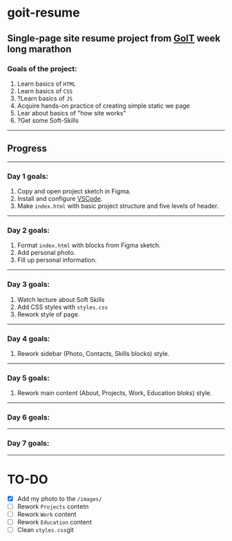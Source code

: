 # goit-resume

## Single-page site resume project from [GoIT](goit.ua) week long marathon

### Goals of the project:
1. Learn basics of `HTML`
2. Learn basics of `CSS`
3. ?Learn basics of `JS`
4. Acquire hands-on practice of creating simple static we page
5. Lear about basics of "how site works"
6. ?Get some Soft-Skills


---
## Progress
---
### Day 1 goals:
1. Copy and open project sketch in Figma.
2. Install and configure [VSCode](https://code.visualstudio.com/).
3. Make `index.html` with basic project structure and five levels of header.
---
### Day 2 goals:
1. Format `index.html` with blocks from Figma sketch.
2. Add personal photo.
3. Fill up personal information.
---
### Day 3 goals:
1. Watch lecture about Soft Skills
2. Add CSS styles with `styles.css`
3. Rework style of page.
---
### Day 4 goals:
1. Rework sidebar (Photo, Contacts, Skills blocks) style.
---
### Day 5 goals:
1. Rework main content (About, Projects, Work, Education bloks) style.
---
### Day 6 goals:
---
### Day 7 goals:
---

# TO-DO
-  [x] Add my photo to the `/images/`
-  [ ] Rework `Projects` contetn
-  [ ] Rework `Work` content
-  [ ] Rework `Education` content
-  [ ] Clean `styles.css`git